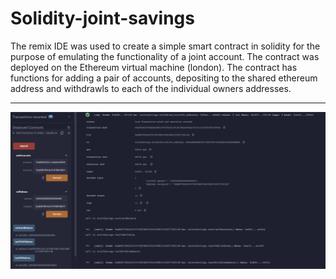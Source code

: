 # Solidity-joint-savings
The remix IDE was used to create a simple smart contract in solidity for the purpose of emulating the functionality of a joint account. The contract was deployed on the Ethereum virtual machine (london). The contract has functions for adding a pair of accounts, depositing to the shared ethereum address and withdrawls to each of the individual owners addresses.

---

![example_withdraw](images/withdraw_account2.png)
